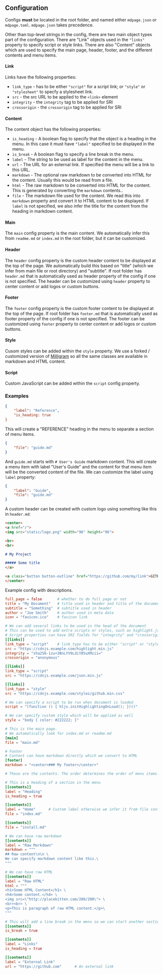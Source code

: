 ## Configuration

Configs **must** be located in the root folder, and named either `mdpage.json` or `mdpage.toml`. 
`mdpage.json` takes precedence.

Other than top-level strings in the config, there are two main object types part of the configuration.
There are "Link" objects used in the `"links"` property to specify script or style links.
There are also "Content" objects which are used to specify the main page, header, footer, and the different contents and menu items.

#### Link

Links have the following properties:

- `link_type` - has to be either `"script"` for a script link; or `"style"` or `"stylesheet"` to specfy a stylesheet link.
- `src` - the src URL to be applied to the `<link>` element
- `integrity` - the `integrity` tag to be applied for SRI
- `crossorigin` - the `crossorigin` tag to be applied for SRI

#### Content

The content object has the following properties:

- `is_heading` - A boolean flag to specify that the object is a heading in the menu. In this case it must have `"label"` specified to be displayed in the menu.
- `is_break` - A boolean flag to specify a line break in the menu.
- `label` - The string to be used as label for the content in the menu.
- `url` - The URL for an external link. If specified the menu will be a link to this URL.
- `markdown` - The optional raw markdown to be converted into HTML for the content. Usually this would be read from a file.
- `html` - The raw markdown to be converted into HTML for the content. This is generated by converting the `markdown` contents..
- `file` - The markdown file used for the content. We read this into `markdown` property and convert it to HTML content to be displayed. If `label` is not specified, we also infer the title for the content from the heading in markdown content.

#### Main

The `main` config property is the main content. We automatically infer this from `readme.md` or `index.md` in the root folder, but it can be customized.

#### Header

The `header` config property is the custom header content to be displayed at the top of the page. We automatically build this based on "title" (which we infer from main file or root directory) and "subtitle". If root folder has `header.md` that is automatically used as header property of the config if one is not specified. The header can be customized using `header` property to center content or add logos or custom buttons.

#### Footer

The `footer` config property is the custom footer content to be displayed at the top of the page. If root folder has `footer.md` that is automatically used as footer property of the config if one is not specified. The footer can be customized using `footer` property to center content or add logos or custom buttons.

#### Style

Cusom styles can be added within the `style` property. We use a forked / customized version of [Milligram](https://milligram.io/) so all the same classes are available in markdown and HTML content.

#### Script

Custom JavaScript can be added within the `script` config property.

### Examples

```json
{
    "label": "Reference",
    "is_heading: true
}
```

This will create a "REFERENCE" heading in the menu to separate a section of menu items.

```json
{
    "file": "guide.md"
}
```

And `guide.md` starts with `# User's Guide` markdown content.
This will create a menu item with label "User's Guide" and the content for that menu item will be the converted content of the file. We can customize the label using `label` property:

```json
{
    "label": "Guide",
    "file": "guide.md"
}
```

A custom header can be created with custom logo using something like this in `header.md`:

```markdown
<center>
<a href="/">
<img src="static/logo.png" width="96" height="96">

<br>
<br>

# My Project

##### Some title
</a>

<a class="button button-outline" href="https://github.com/my/link">GITHUB</a>
</center>
```

Example config with descriptions.

```toml
full_page = false       # whether to do full page or not
title = "My Document"   # title used in header and title of the document
subtitle = "Something"  # subtitle used in header
author = "Joe Smith"    # author used in meta data 
icon = "favicon.ico"    # favicon link

# We can add several links to be used in the head of the document
# This can be used to add extra scripts or styles, such as highlight.js
# Script properties can have SRI fields for "integrity" and "crossorigin"
[[links]]
link_type = "script"    # link_type has to be either "script" or "style" or "stylesheet"
src = "https://cdnjs.example.com/highlight.min.js"
integrity = "sha256-1zu+3BnLYV9LdiY85uXMzii="
crossorigin = "anonymous"

[[links]]
link_type = "script"
src = "https://cdnjs.example.com/json.min.js"

[[links]]
link_type = "style"
src = "https://cdnjs.example.com/styles/github.min.css"

# We can specify a script to be run when document is loaded
script = "(function () { hljs.initHighlightingOnLoad(); })()"

# We can specify custom style which will be applied as well
style = "body { color: #222222; }"

# This is the main page. 
# We automatically look for index.md or readme.md
[main]
file = "main.md"

# Footer
# Content can have markdown directly which we convert to HTML
[footer]
markdown = "<center>### My footer</center>"

# These are the contents. The order determines the order of menu items.

# This is a heading of a section in the menu
[[contents]]
label = "Heading"
is_heading = true

[[contents]]
label = "Home"      # Custom label otherwise we infer it from file contents
file = "index.md"

[[contents]]
file = "install.md"

# We can have raw markdown
[[contents]]
label = "Raw Markdown"  
markdown = """
## Raw content\n\n \
We can specify markdown content like this.\
"""

# We can have raw HTML
[[contents]]
label = "Raw HTML"
html = """
<h1>Some HTML Content</h1> \
<h4>Some content.</h4> \
<img src=\"http://placekitten.com/200/200\"> \
<br><br> \
<p>This is paragraph of raw HTML content.</p>\
"""

# This will add a line break in the menu so we can start another section
[[contents]]
is_break = true

[[contents]]
label = "Links"
is_heading = true

[[contents]]
label = "External Link"
url = "https://github.com"      # An external link
```